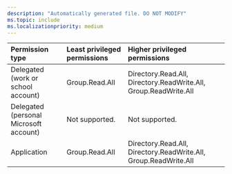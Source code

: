 ```yaml
---
description: "Automatically generated file. DO NOT MODIFY"
ms.topic: include
ms.localizationpriority: medium
---
```


|Permission type|Least privileged permissions|Higher privileged permissions|
|:---|:---|:---|
|Delegated (work or school account)|Group.Read.All|Directory.Read.All, Directory.ReadWrite.All, Group.ReadWrite.All|
|Delegated (personal Microsoft account)|Not supported.|Not supported.|
|Application|Group.Read.All|Directory.Read.All, Directory.ReadWrite.All, Group.ReadWrite.All|
